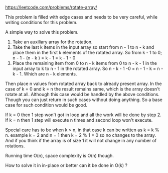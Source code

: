 https://leetcode.com/problems/rotate-array/

This problem is filled with edge cases and needs to be very careful, while writing conditions for this problem.

A simple way to solve this problem.
1) Take an auxiliary array for the rotation.
2) Take the last k items in the input array so start from n - 1 to n - k and place them in the first k elements of the
rotated array. So from k - 1 to 0; n - 1 - (n - k ) = k - 1 = k - 1 - 0
3) Place the remaining item from 0 to n - k items from 0 to n - k - 1 in the input array to k to n - 1 in the rotated array.
So n - k - 1 -0 = n - 1 - k = n - k - 1. Which are n - k elements.

Then place n values from rotated array back to already present array.
In the case of k = 0 and k = n the result remains same, which is the array doesn't rotate at all. Although this case would be handled by
the above conditions. Though you can just return in such cases without doing anything. So a base case for such condition would be good.

If k = 0 then 1 step won't got in loop and all the work will be done by step 2.
If k = n then 1 step will execute n times and second loop won't execute.

Special care has to be when k > n, in that case k can be written as k = k % n.
example k = 2 and n = 1 then k = 2 % 1 = 0 so no changes to the array. And if you think if the array is of size 1 it will not change
in any number of rotations.

Running time O(n), space complexity is O(n) though.


How to solve it in in-place or better can it be done in O(k) ?
